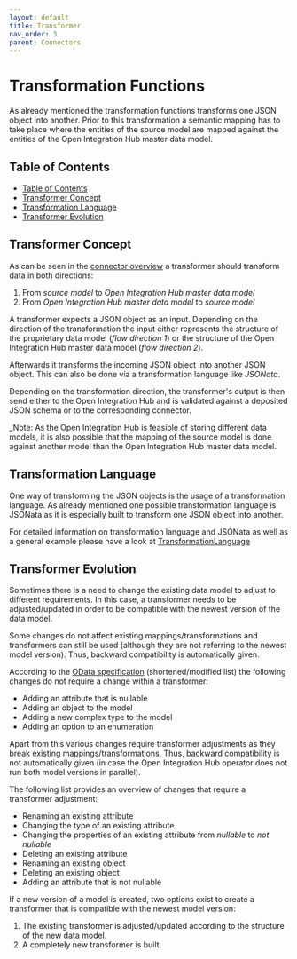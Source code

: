 ```yaml
---
layout: default
title: Transformer
nav_order: 3
parent: Connectors
---
```


# Transformation Functions
As already mentioned the transformation functions transforms one JSON object into another. Prior to this transformation a semantic mapping has to take place where the entities of the source model are mapped against the entities of the Open Integration Hub master data model.

## Table of Contents
<!-- TOC depthFrom:2 depthTo:6 withLinks:1 updateOnSave:1 orderedList:0 -->

- [Table of Contents](#table-of-contents)
- [Transformer Concept](#transformer-concept)
- [Transformation Language](#transformation-language)
- [Transformer Evolution](#transformer-evolution)


<!-- /TOC -->

## Transformer Concept

As can be seen in the [connector overview](https://github.com/openintegrationhub/Connectors/blob/master/Assets/ConnectorsV2.svg) a transformer should transform data in both directions:

1. From _source model_ to _Open Integration Hub master data model_
2. From _Open Integration Hub master data model_ to _source model_

A transformer expects a JSON object as an input. Depending on the direction of the transformation the input either represents the structure of the proprietary data model (_flow direction 1_) or the structure of the Open Integration Hub master data model (_flow direction 2_).

Afterwards it transforms the incoming JSON object into another JSON object. This can also be done via a transformation language like _JSONata_.  

Depending on the transformation direction, the transformer's output is then send either to the Open Integration Hub and is validated against a deposited JSON schema or to the corresponding connector.

_Note: As the Open Integration Hub is feasible of storing different data models, it is also possible that the mapping of the source model is done against another model than the Open Integration Hub master data model.

<!--An example of how an implementation with individually uploaded data models could look like is presented under the section [possible implementations](#possible-implementations)._-->

## Transformation Language

One way of transforming the JSON objects is the usage of a transformation language. As already mentioned one possible transformation language is JSONata as it is especially built to transform one JSON object into another.

For detailed information on transformation language and JSONata as well as a general example please have a look at [TransformationLanguage](https://github.com/openintegrationhub/Connectors/blob/master/Transformer/TransformationLanguage.md)

## Transformer Evolution

Sometimes there is a need to change the existing data model to adjust to different requirements. In this case, a transformer needs to be adjusted/updated in order to be compatible with the newest version of the data model.

Some changes do not affect existing mappings/transformations and transformers can still be used (although they are not referring to the newest model version). Thus, backward compatibility is automatically given.

According to the [OData specification](http://docs.oasis-open.org/odata/odata/v4.0/errata03/os/complete/part1-protocol/odata-v4.0-errata03-os-part1-protocol-complete.html#_Toc453752210) (shortened/modified list) the following changes do not require a change within a transformer:

- Adding an attribute that is nullable
- Adding an object to the model
- Adding a new complex type to the model
- Adding an option to an enumeration

Apart from this various changes require transformer adjustments as they break existing mappings/transformations. Thus, backward compatibility is not automatically given (in case the Open Integration Hub operator does not run both model versions in parallel).

The following list provides an overview of changes that require a transformer adjustment:

- Renaming an existing attribute
- Changing the type of an existing attribute
- Changing the properties of an existing attribute from _nullable_ to _not nullable_
- Deleting an existing attribute
- Renaming an existing object
- Deleting an existing object
- Adding an attribute that is not nullable

If a new version of a model is created, two options exist to create a transformer that is compatible with the newest model version:

1. The existing transformer is adjusted/updated according to the structure of the new data model.
2. A completely new transformer is built.

